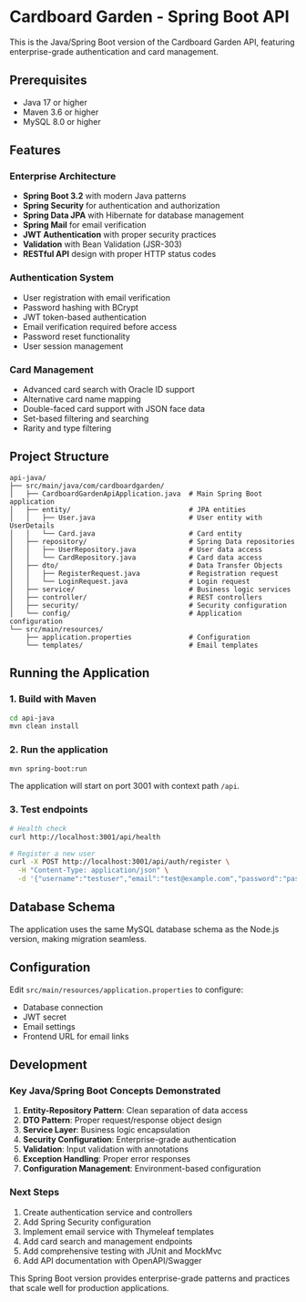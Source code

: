 # Cardboard Garden - Spring Boot API

This is the Java/Spring Boot version of the Cardboard Garden API, featuring enterprise-grade authentication and card management.

## Prerequisites

- Java 17 or higher
- Maven 3.6 or higher
- MySQL 8.0 or higher

## Features

### Enterprise Architecture
- **Spring Boot 3.2** with modern Java patterns
- **Spring Security** for authentication and authorization
- **Spring Data JPA** with Hibernate for database management
- **Spring Mail** for email verification
- **JWT Authentication** with proper security practices
- **Validation** with Bean Validation (JSR-303)
- **RESTful API** design with proper HTTP status codes

### Authentication System
- User registration with email verification
- Password hashing with BCrypt
- JWT token-based authentication
- Email verification required before access
- Password reset functionality
- User session management

### Card Management
- Advanced card search with Oracle ID support
- Alternative card name mapping
- Double-faced card support with JSON face data
- Set-based filtering and searching
- Rarity and type filtering

## Project Structure

```
api-java/
├── src/main/java/com/cardboardgarden/
│   ├── CardboardGardenApiApplication.java  # Main Spring Boot application
│   ├── entity/                             # JPA entities
│   │   ├── User.java                       # User entity with UserDetails
│   │   └── Card.java                       # Card entity
│   ├── repository/                         # Spring Data repositories
│   │   ├── UserRepository.java             # User data access
│   │   └── CardRepository.java             # Card data access
│   ├── dto/                                # Data Transfer Objects
│   │   ├── RegisterRequest.java            # Registration request
│   │   └── LoginRequest.java               # Login request
│   ├── service/                            # Business logic services
│   ├── controller/                         # REST controllers
│   ├── security/                           # Security configuration
│   └── config/                             # Application configuration
└── src/main/resources/
    ├── application.properties              # Configuration
    └── templates/                          # Email templates
```

## Running the Application

### 1. Build with Maven
```bash
cd api-java
mvn clean install
```

### 2. Run the application
```bash
mvn spring-boot:run
```

The application will start on port 3001 with context path `/api`.

### 3. Test endpoints
```bash
# Health check
curl http://localhost:3001/api/health

# Register a new user
curl -X POST http://localhost:3001/api/auth/register \
  -H "Content-Type: application/json" \
  -d '{"username":"testuser","email":"test@example.com","password":"password123"}'
```

## Database Schema

The application uses the same MySQL database schema as the Node.js version, making migration seamless.

## Configuration

Edit `src/main/resources/application.properties` to configure:
- Database connection
- JWT secret
- Email settings
- Frontend URL for email links

## Development

### Key Java/Spring Boot Concepts Demonstrated

1. **Entity-Repository Pattern**: Clean separation of data access
2. **DTO Pattern**: Proper request/response object design
3. **Service Layer**: Business logic encapsulation
4. **Security Configuration**: Enterprise-grade authentication
5. **Validation**: Input validation with annotations
6. **Exception Handling**: Proper error responses
7. **Configuration Management**: Environment-based configuration

### Next Steps

1. Create authentication service and controllers
2. Add Spring Security configuration
3. Implement email service with Thymeleaf templates
4. Add card search and management endpoints
5. Add comprehensive testing with JUnit and MockMvc
6. Add API documentation with OpenAPI/Swagger

This Spring Boot version provides enterprise-grade patterns and practices that scale well for production applications.
